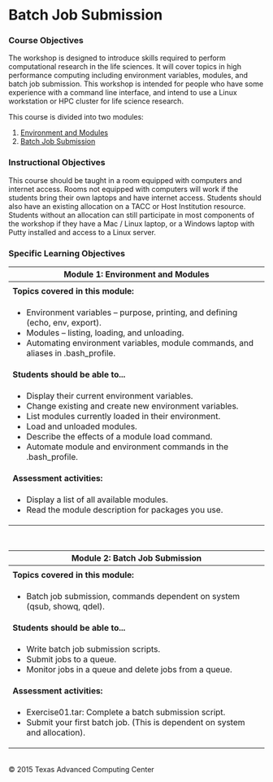 # Batch Job Submission

### Course Objectives

The workshop is designed to introduce skills required to perform computational research in the life sciences. It will cover topics in high performance computing including environment variables, modules, and batch job submission. This workshop is intended for people who have some experience with a command line interface, and intend to use a Linux workstation or HPC cluster for life science research.

This course is divided into two modules:

 1. [Environment and Modules](#mod1)
 2. [Batch Job Submission](#mod2)


### Instructional Objectives

This course should be taught in a room equipped with computers and internet access. Rooms not equipped with computers will work if the students bring their own laptops and have internet access. Students should also have an existing allocation on a TACC or Host Institution resource. Students without an allocation can still participate in most components of the workshop if they have a Mac / Linux laptop, or a Windows laptop with Putty installed and access to a Linux server.


### Specific Learning Objectives



| <a name="mod1"></a>Module 1: Environment and Modules |
| --- |
| |
| **Topics covered in this module:** |
| <ul><li> Environment variables – purpose, printing, and defining (echo, env, export). </li><li> Modules – listing, loading, and unloading. </li><li> Automating environment variables, module commands, and aliases in .bash_profile. </li></ul> |
| **Students should be able to...** |
| <ul><li> Display their current environment variables. </li><li> Change existing and create new environment variables. </li><li> List modules currently loaded in their environment. </li><li> Load and unloaded modules. </li><li> Describe the effects of a module load command. </li><li> Automate module and environment commands in the .bash_profile. </li></ul> |
| **Assessment activities:** |
| <ul><li> Display a list of all available modules. </li><li> Read the module description for packages you use. </li></ul> |

<br>

| <a name="mod2"></a>Module 2: Batch Job Submission |
| --- |
| |
| **Topics covered in this module:** |
| <ul><li> Batch job submission, commands dependent on system (qsub, showq, qdel). </li></ul> |
| **Students should be able to...** |
| <ul><li> Write batch job submission scripts. </li><li> Submit jobs to a queue. </li><li> Monitor jobs in a queue and delete jobs from a queue. </li></ul> |
| **Assessment activities:** |
| <ul><li> Exercise01.tar: Complete a batch submission script. </li><li> Submit your first batch job. (This is dependent on system and allocation). </li></ul> |


<br>
&copy; 2015 Texas Advanced Computing Center



